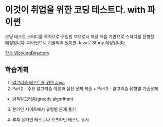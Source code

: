 # 이것이 취업을 위한 코딩 테스트다. with 파이썬
코딩 테스트 스터디를 목적으로 구입한 책으로서 해당 책을 기반으로 스터디를 진행할 예정입니다.
파이썬으로 기술되어 있지만 Java로 Study 예정입니다. 

[학습 WorkingDirectory](https://github.com/zziri/itudy/blob/master/etc/rewyear/Algorithm/algorithm.md)




## 학습계획

1. [알고리즘 테스트를 위한 Java](https://github.com/zziri/itudy/blob/master/etc/rewyear/Algorithm/AlgorithmStudy/src/algorithmWithJava/algorithmWithJava.md)
2. Part2 - 주요 알고리즘 이론과 실전 문제 학습 + Part3 - 알고리즘 유형별 기출문제

  * [탐욕알고리즘(greedy algorithm)](https://github.com/zziri/itudy/blob/master/etc/rewyear/Algorithm/AlgorithmStudy/src/greedyAlgorithm/greedyAlgorithm.md)

3. 온라인 사이트에서 유형별 문제 풀기

4. 추후 온라인 테스트나 오프라인 테스트 응시